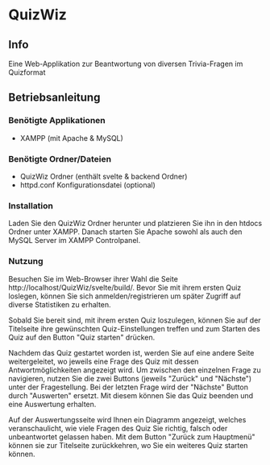 # QuizWiz
## Info
Eine Web-Applikation zur Beantwortung von diversen Trivia-Fragen im Quizformat

## Betriebsanleitung
### Benötigte Applikationen
<ul>
    <li>XAMPP (mit Apache & MySQL)
</ul>

### Benötigte Ordner/Dateien
<ul>
    <li>QuizWiz Ordner (enthält svelte & backend Ordner)
    <li>httpd.conf Konfigurationsdatei (optional)
</ul>

### Installation
Laden Sie den QuizWiz Ordner herunter und platzieren Sie ihn in den htdocs Ordner unter XAMPP. Danach starten Sie Apache sowohl als auch den MySQL Server im XAMPP Controlpanel.


### Nutzung
Besuchen Sie im Web-Browser ihrer Wahl die Seite http://localhost/QuizWiz/svelte/build/. Bevor Sie mit ihrem ersten Quiz loslegen, können Sie sich anmelden/registrieren um später Zugriff auf diverse Statistiken zu erhalten.

Sobald Sie bereit sind, mit ihrem ersten Quiz loszulegen, können Sie auf der Titelseite ihre gewünschten Quiz-Einstellungen treffen und zum Starten des Quiz auf den Button "Quiz starten" drücken.

Nachdem das Quiz gestartet worden ist, werden Sie auf eine andere Seite weitergeleitet, wo jeweils eine Frage des Quiz mit dessen Antwortmöglichkeiten angezeigt wird. Um zwischen den einzelnen Frage zu navigieren, nutzen Sie die zwei Buttons (jeweils "Zurück" und "Nächste") unter der Fragestellung. Bei der letzten Frage wird der "Nächste" Button durch "Auswerten" ersetzt. Mit diesem können Sie das Quiz beenden und eine Auswertung erhalten.

Auf der Auswertungsseite wird Ihnen ein Diagramm angezeigt, welches veranschaulicht, wie viele Fragen des Quiz Sie richtig, falsch oder unbeantwortet gelassen haben. Mit dem Button "Zurück zum Hauptmenü" können sie zur Titelseite zurückkehren, wo Sie ein weiteres Quiz starten können.

